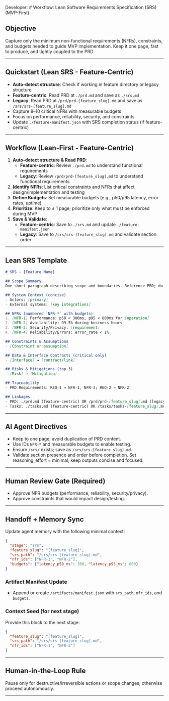 Developer: # Workflow: Lean Software Requirements Specification (SRS) (MVP-First)

## Objective
Capture only the minimum non-functional requirements (NFRs), constraints, and budgets needed to guide MVP implementation. Keep it one page, fast to produce, and tightly coupled to the PRD.

---

## Quickstart (Lean SRS - Feature-Centric)
- **Auto-detect structure**: Check if working in feature directory or legacy structure
- **Feature-centric**: Read PRD at `./prd.md` and save as `./srs.md`
- **Legacy**: Read PRD at `/prd/prd-[feature_slug].md` and save as `/srs/srs-[feature_slug].md`
- Capture 8–10 critical NFRs with measurable budgets
- Focus on performance, reliability, security, and constraints
- Update `./feature-manifest.json` with SRS completion status (if feature-centric)

---

## Workflow (Lean-First - Feature-Centric)
1. **Auto-detect structure & Read PRD**: 
   - **Feature-centric**: Review `./prd.md` to understand functional requirements
   - **Legacy**: Review `/prd/prd-[feature_slug].md` to understand functional requirements
2. **Identify NFRs**: List critical constraints and NFRs that affect design/implementation and testing
3. **Define Budgets**: Set measurable budgets (e.g., p50/p95 latency, error rates, uptime)
4. **Prioritize**: Keep to ≤ 1 page; prioritize only what must be enforced during MVP
5. **Save & Validate**: 
   - **Feature-centric**: Save to `./srs.md` and update `./feature-manifest.json`
   - **Legacy**: Save to `/srs/srs-[feature_slug].md` and validate section order

---

## Lean SRS Template
```markdown
# SRS - [Feature Name]

## Scope Summary
One short paragraph describing scope and boundaries. Reference PRD; do not restate.

## System Context (concise)
- Actors: [primary]
- External systems: [key integrations]

## NFRs (numbered `NFR-*` with budgets)
1. [NFR-1] Performance: p50 < 300ms, p95 < 800ms for [operation]
2. [NFR-2] Availability: 99.5% during business hours
3. [NFR-3] Security/Privacy: [requirement]
4. [NFR-4] Reliability/Errors: error_rate < 1%

## Constraints & Assumptions
- [Constraint or assumption]

## Data & Interface Contracts (critical only)
- [Interface] → [contract/link]

## Risks & Mitigations (top 3)
- [Risk] → [Mitigation]

## Traceability
- PRD Requirements: REQ-1 → NFR-1, NFR-3; REQ-2 → NFR-2

## Linkages
- PRD: ./prd.md (feature-centric) OR /prd/prd-[feature_slug].md (legacy)
- Tasks: ./tasks.md (feature-centric) OR /tasks/tasks-[feature_slug].md (legacy)
```

---

## AI Agent Directives
- Keep to one page; avoid duplication of PRD content.
- Use IDs `NFR-*` and measurable budgets to enable testing.
- Ensure `/srs/` exists; save as `/srs/srs-[feature_slug].md`.
- Validate section presence and order before completion.
Set reasoning_effort = minimal; keep outputs concise and focused.

 

---

## Human Review Gate (Required)
- Approve NFR budgets (performance, reliability, security/privacy).
- Approve constraints that would impact design/testing.

---

## Handoff + Memory Sync
Update agent memory with the following minimal context:

```json
{
  "stage": "srs",
  "feature_slug": "[feature_slug]",
  "srs_path": "/srs/srs-[feature_slug].md",
  "nfr_ids": ["NFR-1", "NFR-2"],
  "budgets": {"latency_p50_ms": 300, "latency_p95_ms": 800}
}
```

### Artifact Manifest Update
- Append or create `/artifacts/manifest.json` with `srs_path`, `nfr_ids`, and `budgets`.

 

### Context Seed (for next stage)
Provide this block to the next stage:

```json
{
  "feature_slug": "[feature_slug]",
  "srs_path": "/srs/srs-[feature_slug].md",
  "nfr_ids": ["NFR-1", "NFR-2"]
}
```

---

## Human-in-the-Loop Rule
Pause only for destructive/irreversible actions or scope changes; otherwise proceed autonomously.

---


